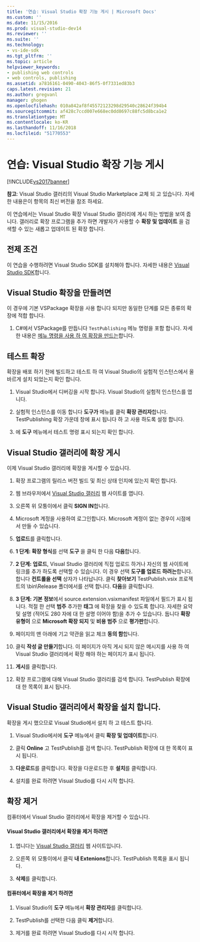 ```yaml
---
title: '연습: Visual Studio 확장 기능 게시 | Microsoft Docs'
ms.custom: ''
ms.date: 11/15/2016
ms.prod: visual-studio-dev14
ms.reviewer: ''
ms.suite: ''
ms.technology:
- vs-ide-sdk
ms.tgt_pltfrm: ''
ms.topic: article
helpviewer_keywords:
- publishing web controls
- web controls, publishing
ms.assetid: a7816161-0490-4043-86f5-0f7331ed83b3
caps.latest.revision: 21
ms.author: gregvanl
manager: ghogen
ms.openlocfilehash: 010a842af8f45572123298d29540c28624f394b4
ms.sourcegitcommit: af428c7ccd007e668ec0dd8697c88fc5d8bca1e2
ms.translationtype: MT
ms.contentlocale: ko-KR
ms.lasthandoff: 11/16/2018
ms.locfileid: "51770553"
---
```

# <a name="walkthrough-publishing-a-visual-studio-extension"></a>연습: Visual Studio 확장 기능 게시
[!INCLUDE[vs2017banner](../includes/vs2017banner.md)]

**참고**: Visual Studio 갤러리의 Visual Studio Marketplace 교체 되 고 있습니다. 자세한 내용은이 항목의 최신 버전을 참조 하세요.

  
이 연습에서는 Visual Studio 확장 Visual Studio 갤러리에 게시 하는 방법을 보여 줍니다. 갤러리로 확장 프로그램을 추가 하면 개발자가 사용할 수 **확장 및 업데이트** 을 검색할 수 있는 새롭고 업데이트 된 확장 합니다.  
  
## <a name="prerequisites"></a>전제 조건  
 이 연습을 수행하려면 Visual Studio SDK를 설치해야 합니다. 자세한 내용은 [Visual Studio SDK](../extensibility/visual-studio-sdk.md)합니다.  
  
## <a name="create-a-visual-studio-extension"></a>Visual Studio 확장을 만들려면  
 이 경우에 기본 VSPackage 확장을 사용 합니다 되지만 동일한 단계를 모든 종류의 확장에 적합 합니다.  
  
1.  C#에서 VSPackage를 만듭니다 `TestPublishing` 메뉴 명령을 포함 합니다. 자세한 내용은 [메뉴 명령을 사용 하 여 확장을 만드는](../extensibility/creating-an-extension-with-a-menu-command.md)합니다.  
  
## <a name="test-the-extension"></a>테스트 확장  
 확장을 배포 하기 전에 빌드하고 테스트 하 여 Visual Studio의 실험적 인스턴스에서 올바르게 설치 되었는지 확인 합니다.  
  
1.  Visual Studio에서 디버깅을 시작 합니다. Visual Studio의 실험적 인스턴스를 엽니다.  
  
2.  실험적 인스턴스를 이동 합니다 **도구가** 메뉴를 클릭 **확장 관리자**합니다. TestPublishing 확장 가운데 창에 표시 됩니다 하 고 사용 하도록 설정 합니다.  
  
3.  에 **도구** 메뉴에서 테스트 명령 표시 되는지 확인 합니다.  
  
## <a name="publish-the-extension-to-the-visual-studio-gallery"></a>Visual Studio 갤러리에 확장 게시  
 이제 Visual Studio 갤러리에 확장을 게시할 수 있습니다.  
  
1.  확장 프로그램의 릴리스 버전 빌드 및 최신 상태 인지에 있는지 확인 합니다.  
  
2.  웹 브라우저에서 [Visual Studio 갤러리](http://go.microsoft.com/fwlink/?LinkId=194329) 웹 사이트를 엽니다.  
  
3.  오른쪽 위 모퉁이에서 클릭 **SIGN IN**합니다.  
  
4.  Microsoft 계정을 사용하여 로그인합니다. Microsoft 계정이 없는 경우이 시점에서 만들 수 있습니다.  
  
5.  **업로드**를 클릭합니다.  
  
6.  **1 단계: 확장 형식**를 선택 **도구** 을 클릭 한 다음 **다음**합니다.  
  
7.  **2 단계: 업로드**, Visual Studio 갤러리에 직접 업로드 하거나 자신의 웹 사이트에 링크를 추가 하도록 선택할 수 있습니다. 이 경우 선택 **도구를 업로드 하려는**합니다. 합니다 **컨트롤을 선택** 상자가 나타납니다. 클릭 **찾아보기** TestPublish.vsix 프로젝트의 \bin\Release 폴더에서를 선택 합니다. **다음**을 클릭합니다.  
  
8.  **3 단계: 기본 정보**에서 source.extension.vsixmanifest 파일에서 필드가 표시 됩니다. 적절 한 선택 **범주** 추가한 **태그** 에 확장을 찾을 수 있도록 합니다. 자세한 요약 및 설명 (적어도 280 자에 대 한 설명 이어야 함)을 추가 수 있습니다. 둡니다 **확장 유형이** 으로 **Microsoft 확장 되지** 및 **비용 범주** 으로 **평가판**합니다.  
  
9. 페이지의 맨 아래에 기고 약관을 읽고 체크 **동의 함**합니다.  
  
10. 클릭 **작성 글 만들기**합니다. 이 페이지가 아직 게시 되지 않은 메시지를 사용 하 여 Visual Studio 갤러리에서 확장 해야 하는 페이지가 표시 됩니다.  
  
11. **게시**를 클릭합니다.  
  
12. 확장 프로그램에 대해 Visual Studio 갤러리를 검색 합니다. TestPublish 확장에 대 한 목록이 표시 됩니다.  
  
## <a name="install-the-extension-from-the-visual-studio-gallery"></a>Visual Studio 갤러리에서 확장을 설치 합니다.  
 확장을 게시 했으므로 Visual Studio에서 설치 하 고 테스트 합니다.  
  
1.  Visual Studio에서에 **도구** 메뉴에서 클릭 **확장 및 업데이트**합니다.  
  
2.  클릭 **Online** 고 TestPublish를 검색 합니다. TestPublish 확장에 대 한 목록이 표시 됩니다.  
  
3.  **다운로드**를 클릭합니다. 확장을 다운로드한 후 **설치**를 클릭합니다.  
  
4.  설치를 완료 하려면 Visual Studio를 다시 시작 합니다.  
  
## <a name="removing-the-extension"></a>확장 제거  
 컴퓨터에서 Visual Studio 갤러리에서 확장을 제거할 수 있습니다.  
  
#### <a name="to-remove-the-extension-from-the-visual-studio-gallery"></a>Visual Studio 갤러리에서 확장을 제거 하려면  
  
1.  엽니다는 [Visual Studio 갤러리](http://go.microsoft.com/fwlink/?LinkId=194329) 웹 사이트입니다.  
  
2.  오른쪽 위 모퉁이에서 클릭 **내 Extenions**합니다. TestPublish 목록을 표시 됩니다.  
  
3.  **삭제**를 클릭합니다.  
  
#### <a name="to-remove-the-extension-from-your-computer"></a>컴퓨터에서 확장을 제거 하려면  
  
1.  Visual Studio의 **도구** 메뉴에서 **확장 관리자**를 클릭합니다.  
  
2.  TestPublish를 선택한 다음 클릭 **제거**합니다.  
  
3.  제거를 완료 하려면 Visual Studio를 다시 시작 합니다.

